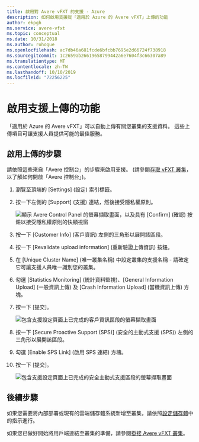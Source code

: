 ```yaml
---
title: 啟用對 Avere vFXT 的支援 - Azure
description: 如何啟用支援從「適用於 Azure 的 Avere vFXT」上傳的功能
author: ekpgh
ms.service: avere-vfxt
ms.topic: conceptual
ms.date: 10/31/2018
ms.author: rohogue
ms.openlocfilehash: ac7db46a681fcde6bfcbb7695e2d66724f738918
ms.sourcegitcommit: 1c2659ab26619658799442a6e7604f3c66307a89
ms.translationtype: MT
ms.contentlocale: zh-TW
ms.lasthandoff: 10/10/2019
ms.locfileid: "72256225"
---
```

# <a name="enable-support-uploads"></a>啟用支援上傳的功能

「適用於 Azure 的 Avere vFXT」可以自動上傳有關您叢集的支援資料。 這些上傳項目可讓支援人員提供可能的最佳服務。

## <a name="steps-to-enable-uploads"></a>啟用上傳的步驟

請依照這些來自「Avere 控制台」的步驟來啟用支援。 (請參閱[存取 vFXT 叢集](avere-vfxt-cluster-gui.md)，以了解如何開啟「Avere 控制台」)。

1. 瀏覽至頂端的 [Settings] \(設定\) 索引標籤。
1. 按一下左側的 [Support] \(支援\) 連結，然後接受隱私權原則。

   ![顯示 Avere Control Panel 的螢幕擷取畫面，以及具有 [Confirm] \(確認\) 按鈕以接受隱私權原則的快顯視窗](media/avere-vfxt-privacy-policy.png)

1. 按一下 [Customer Info] \(客戶資訊\) 左側的三角形以展開該區段。
1. 按一下 [Revalidate upload information] \(重新驗證上傳資訊\) 按鈕。
1. 在 [Unique Cluster Name] \(唯一叢集名稱\) 中設定叢集的支援名稱 - 請確定它可讓支援人員唯一識別您的叢集。
1. 勾選 [Statistics Monitoring] \(統計資料監視\)、[General Information Upload] \(一般資訊上傳\) 及 [Crash Information Upload] \(當機資訊上傳\) 方塊。
1. 按一下 [提交]。

   ![包含支援設定頁面上已完成的客戶資訊區段的螢幕擷取畫面](media/avere-vfxt-support-info.png)

1. 按一下 [Secure Proactive Support (SPS)] \(安全的主動式支援 (SPS)\) 左側的三角形以展開該區段。
1. 勾選 [Enable SPS Link] \(啟用 SPS 連結\) 方塊。
1. 按一下 [提交]。

   ![包含支援設定頁面上已完成的安全主動式支援區段的螢幕擷取畫面](media/avere-vfxt-support-sps.png)

## <a name="next-steps"></a>後續步驟

如果您需要將內部部署或現有的雲端儲存體系統新增至叢集，請依照[設定儲存體](avere-vfxt-add-storage.md)中的指示進行。 

如果您已做好開始將用戶端連結至叢集的準備，請參閱[掛接 Avere vFXT 叢集](avere-vfxt-mount-clients.md)。